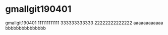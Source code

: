 # gmallgit190401
gmallgit190401
111111111111
333333333333
22222222222222
aaaaaaaaaaaa
bbbbbbbbbbbbbbb
